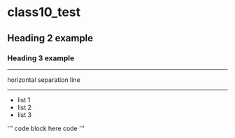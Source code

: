# class10_test

## Heading 2 example

### Heading 3 example

***
horizontal separation line
***

* list 1 
* list 2
* list 3

'''
code block here 
code 
'''
